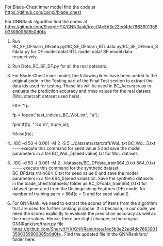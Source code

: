 For Blade-Chest inner model find the code at https://github.com/csinpi/blade_chest

For GNNRank algorithm find the codes at https://github.com/SherylHYX/GNNRank/tree/14c5b3e22ed4dc76639013580359809885b0d0fa

1) Run RC_SF_DFlearn_DFdata.py/RC_SF_DFlearn_BTLdata.py/RC_SF_DFlearn_SFdata.py for DF model data/ BTL model data/ SF model data respectively.

2) Run Dota_RC_SF_DF.py for all the real datasets.

3) For Blade-Chest inner model, the following lines have been added to the original code in the Testing part of the Final Test section to extract the data ids used for testing. These ids will be used in BC_Accuracy.py to evaluate the prediction accuracy and rmse values for the real datsets (WoL starcraft dataset used here). 

      FILE *fp;
      
      fp = fopen("test_indices_BC_WoL.txt", "a");

      fprintf(fp, "%d \n", triple_id);

      fclose(fp);
      
4) ./BC -d 50 -l 0.001 -M 2 -S 5 ../datasets/starcraft/WoL.txt BC_WoL_5.txt ---- execute this command for seed value 5 and save the model parameters in a file BC_WoL_5(seed value).txt for WoL dataset.

5) ./BC -d 50 -l 0.001 -M 2 ../datasets/BC_DFdata_train664_0.txt 664_0.txt ----- execute this command for the synthetic dataset BC_DFdata_train664_0.txt for seed value 0 and save the model parameters in a file 664_0(seed value).txt. Save the synthetic datasets in the blade_chest/datasets/ folder as BC_DFdata_train664_0.txt for dataset generated from the Distinguishing Features (DF) model for number of training pairs = 664(c = 1) and for seed value 0.

6) For GNNRank, we need to extract the scores of items from the algorithm that are used for further ranking purpose. It is because, in our code, we need the scores explicitly to evaluate the prediction accuracy as well as the rmse values. Hence, there are slight changes in the original GNNRank/src/train.py file https://github.com/SherylHYX/GNNRank/tree/14c5b3e22ed4dc76639013580359809885b0d0fa . Find the updated file in the GNNRank/src/ folder here.


